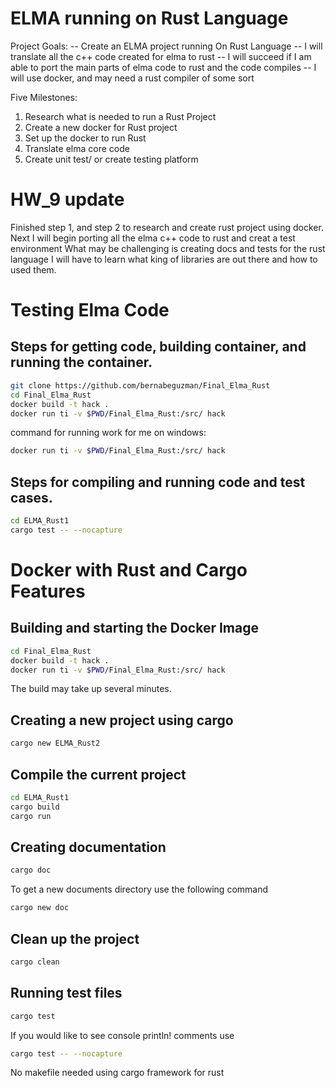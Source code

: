 # ELMA running on Rust Language

Project Goals:
-- Create an ELMA project running On Rust Language
-- I will translate all the c++ code created for elma to rust
-- I will succeed if I am able to port the main parts of elma code to rust
  and the code compiles
-- I will use docker, and may need a rust compiler of some sort

Five Milestones:
1. Research what is needed to run a Rust Project 
2. Create a new docker for Rust project
3. Set up the docker to run Rust
4. Translate elma core code
5. Create unit test/ or create testing platform

# HW_9 update
Finished step 1, and step 2 to research and create rust project using docker.
Next I will begin porting all the elma c++ code to rust and creat a test environment
What may be challenging is creating docs and tests for the rust language I will
have to learn what king of libraries are out there and how to used them. 

Testing Elma Code
===
Steps for getting code, building container, and running the container.
---
```bash
git clone https://github.com/bernabeguzman/Final_Elma_Rust
cd Final_Elma_Rust
docker build -t hack .
docker run ti -v $PWD/Final_Elma_Rust:/src/ hack
```
command for running work for me on windows:
```bash
docker run ti -v $PWD/Final_Elma_Rust:/src/ hack
```

Steps for compiling and running code and test cases.
---
```bash
cd ELMA_Rust1
cargo test -- --nocapture
```

Docker with Rust and Cargo Features
===
Building and starting the Docker Image
---
```bash
cd Final_Elma_Rust
docker build -t hack .
docker run ti -v $PWD/Final_Elma_Rust:/src/ hack
```
The build may take up several minutes.

Creating a new project using cargo 
---
```bash
cargo new ELMA_Rust2
```

Compile the current project 
---
```bash
cd ELMA_Rust1
cargo build 
cargo run
```

Creating documentation
---
```bash
cargo doc
```
To get a new documents directory use the following command
```bash
cargo new doc
```

Clean up the project 
---
```bash
cargo clean
```

Running test files 
---
```bash
cargo test 
```
If you would like to see console println! comments use
```bash
cargo test -- --nocapture
```

No makefile needed using cargo framework for rust 
